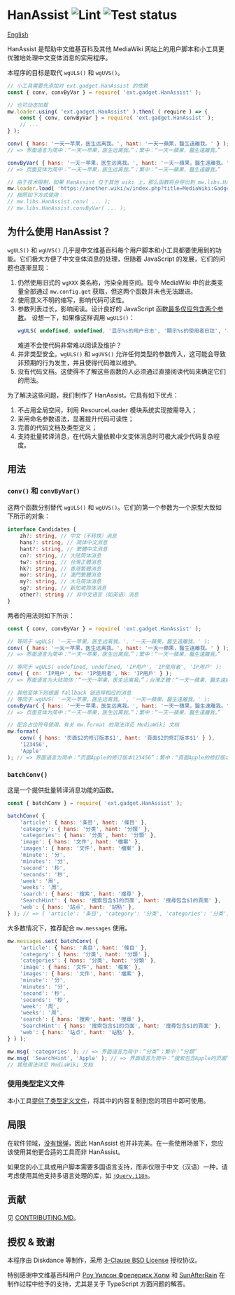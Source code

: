 # HanAssist ![Lint](https://github.com/diskdance/HanAssist/actions/workflows/lint.yml/badge.svg) ![Test status](https://github.com/diskdance/HanAssist/actions/workflows/test.yml/badge.svg)
[English](./README.EN.MD)

HanAssist 是帮助中文维基百科及其他 MediaWiki 网站上的用户脚本和小工具更优雅地处理中文变体消息的实用程序。

本程序的目标是取代 `wgULS()` 和 `wgUVS()`。

```javascript
// 小工具需要先添加对 ext.gadget.HanAssist 的依赖
const { conv, convByVar } = require( 'ext.gadget.HanAssist' );

// 也可动态加载
mw.loader.using( 'ext.gadget.HanAssist' ).then( ( require ) => {
	const { conv, convByVar } = require( 'ext.gadget.HanAssist' );
	// ...
} );

conv( { hans: '一天一苹果，医生远离我。', hant: '一天一蘋果，醫生遠離我。' } );
// => 界面语言为简中：“一天一苹果，医生远离我。”；繁中：“一天一蘋果，醫生遠離我。”

convByVar( { hans: '一天一苹果，医生远离我。', hant: '一天一蘋果，醫生遠離我。' } );
// => 页面变体为简中：“一天一苹果，医生远离我。”；繁中：“一天一蘋果，醫生遠離我。”

// 由于技术限制，如果 HanAssist 位于其他 wiki 上，那么函数将会导出到 mw.libs.HanAssist 全局空间
mw.loader.load( 'https://another.wiki/w/index.php?title=MediaWiki:Gadget-HanAssist.js&action=raw&ctype=text/javascript' );
// 按照如下方式使用：
// mw.libs.HanAssist.conv( ... );
// mw.libs.HanAssist.convByVar( ... );
```

## 为什么使用 HanAssist？
`wgULS()` 和 `wgUVS()` 几乎是中文维基百科每个用户脚本和小工具都要使用到的功能。它们极大方便了中文变体消息的处理，但随着 JavaScript 的发展，它们的问题也逐渐显现：

1. 仍然使用旧式的 `wgXXX` 类名称，污染全局空间。现今 MediaWiki 中的此类变量全部通过 `mw.config.get` 获取，但这两个函数并未也无法跟进。
2. 使用意义不明的缩写，影响代码可读性。
3. 参数列表过长，影响阅读。设计良好的 JavaScript 函数[最多仅应包含两个参数](https://github.com/ryanmcdermott/clean-code-javascript#function-arguments-2-or-fewer-ideally)。
   设想一下，如果像这样调用 `wgULS()`：
   ```javascript
   wgULS( undefined, undefined, '显示%s的用户日志', '顯示%s的使用者日誌', '顯示%s的用戶日誌' );
   ```
   难道不会使代码非常难以阅读及维护？
4. 并非类型安全。`wgULS()` 和 `wgUVS()` 允许任何类型的参数传入，这可能会导致非预期的行为发生，并且使得代码难以维护。
5. 没有代码文档。这使得不了解这些函数的人必须通过直接阅读代码来确定它们的用法。

为了解决这些问题，我们制作了 HanAssist。它具有如下优点：

1. 不占用全局空间，利用 ResourceLoader 模块系统实现按需导入；
2. 采用命名参数语法，显著提升代码可读性；
3. 完善的代码文档及类型定义；
4. 支持批量转译消息，在代码大量依赖中文变体消息时可极大减少代码复杂程度。

## 用法
### `conv()` 和 `convByVar()`
这两个函数分别替代 `wgULS()` 和 `wgUVS()`。它们的第一个参数为一个原型大致如下所示的对象：
```typescript
interface Candidates {
	zh?: string, // 中文（不转换）消息
	hans?: string, // 简体中文消息
	hant?: string, // 繁體中文消息
	cn?: string, // 大陆简体消息
	tw?: string, // 台灣正體消息
	hk?: string, // 香港繁體消息
	mo?: string, // 澳門繁體消息
	my?: string, // 大马简体消息
	sg?: string, // 新加坡简体消息
	other?: string // 非中文语言（如英语）消息
}
```

两者的用法则如下所示：
```javascript
const { conv, convByVar } = require( 'ext.gadget.HanAssist' );

// 等同于 wgULS( '一天一苹果，医生远离我。', '一天一蘋果，醫生遠離我。' );
conv( { hans: '一天一苹果，医生远离我。', hant: '一天一蘋果，醫生遠離我。' } );
// => 界面语言为简中：“一天一苹果，医生远离我。”；繁中：“一天一蘋果，醫生遠離我。”

// 等同于 wgULS( undefined, undefined, 'IP用户', 'IP使用者', 'IP用戶' );
conv( { cn: 'IP用户', tw: 'IP使用者', hk: 'IP用戶' } );
// => 界面语言为大陆简体：“一天一苹果，医生远离我。”；台灣正體：“一天一蘋果，醫生遠離我。”；香港繁體：“一天一蘋果，醫生遠離我。”

// 其他变体下则根据 fallback 链选择相应的消息
// 等同于 wgUVS( '一天一苹果，医生远离我。', '一天一蘋果，醫生遠離我。' );
convByVar( { hans: '一天一苹果，医生远离我。', hant: '一天一蘋果，醫生遠離我。' } );
// => 页面变体为简中：“一天一苹果，医生远离我。”；繁中：“一天一蘋果，醫生遠離我。”

// 配合占位符号使用。有关 mw.format 的用法详见 MediaWiki 文档
mw.format(
	conv( { hans: '页面$2的修订版本$1', hant: '頁面$2的修訂版本$1' } ),
	'123456',
	'Apple'
); // => 界面语言为简中：“页面Apple的修订版本123456”；繁中：“頁面Apple的修訂版本123456”
```

### `batchConv()`
这是一个提供批量转译消息功能的函数。

```javascript
const { batchConv } = require( 'ext.gadget.HanAssist' );

batchConv( {
	'article': { hans: '条目', hant: '條目' },
	'category': { hans: '分类', hant: '分類' },
	'categories': { hans: '分类', hant: '分類' },
	'image': { hans: '文件', hant: '檔案' },
	'images': { hans: '文件', hant: '檔案' },
	'minute': '分',
	'minutes': '分',
	'second': '秒',
	'seconds': '秒',
	'week': '周',
	'weeks': '周',
	'search': { hans: '搜索', hant: '搜尋' },
	'SearchHint': { hans: '搜索包含$1的页面', hant: '搜尋包含$1的頁面' },
	'web': { hans: '站点', hant: '站點' },
} ); // => { 'article': '条目', 'category': '分类', 'categories': '分类', ... }
```

大多数情况下，推荐配合 `mw.messages` 使用。

```javascript
mw.messages.set( batchConv( {
	'article': { hans: '条目', hant: '條目' },
	'category': { hans: '分类', hant: '分類' },
	'categories': { hans: '分类', hant: '分類' },
	'image': { hans: '文件', hant: '檔案' },
	'images': { hans: '文件', hant: '檔案' },
	'minute': '分',
	'minutes': '分',
	'second': '秒',
	'seconds': '秒',
	'week': '周',
	'weeks': '周',
	'search': { hans: '搜索', hant: '搜尋' },
	'SearchHint': { hans: '搜索包含$1的页面', hant: '搜尋包含$1的頁面' },
	'web': { hans: '站点', hant: '站點' },
} ) );

mw.msg( 'categories' ); // => 界面语言为简中：“分类”；繁中：“分類”
mw.msg( 'SearchHint', 'Apple' ); // => 界面语言为简中：“搜索包含Apple的页面”；繁中：“搜尋包含Apple的頁面”
// 其他用法详见 MediaWiki 文档
```

### 使用类型定义文件
本小工具[提供了类型定义文件](./typings.d.ts)，将其中的内容复制到您的项目中即可使用。

## 局限
在软件领域，[没有银弹](https://zh.wikipedia.org/wiki/%E6%B2%A1%E6%9C%89%E9%93%B6%E5%BC%B9)，因此 HanAssist 也并非完美。在一些使用场景下，您应该使用其他更合适的工具而非 HanAssist。

如果您的小工具或用户脚本需要多国语言支持，而非仅限于中文（汉语）一种，请考虑使用其他支持多语言处理的库，如 [`jQuery.i18n`](https://github.com/wikimedia/jquery.i18n)。

## 贡献
见 [CONTRIBUTING.MD](./CONTRIBUTING.MD)。

## 授权 & 致谢
本程序由 Diskdance 等制作，采用 [3-Clause BSD License](./LICENSE) 授权协议。

特别感谢中文维基百科用户 [Роу Уилсон Фредериск Холм](https://zh.wikipedia.org/wiki/User:Роу_Уилсон_Фредериск_Холм) 和 [SunAfterRain](https://zh.wikipedia.org/wiki/User:SunAfterRain) 在制作过程中给予的支持，尤其是关于 TypeScript 方面问题的解答。
